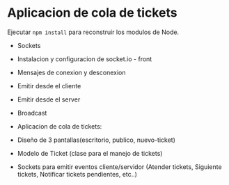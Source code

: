 # Aplicacion de cola de tickets

Ejecutar ```npm install``` para reconstruir los modulos de Node.

- Sockets
 - Instalacion y configuracion de socket.io - front
 - Mensajes de conexion y desconexion
 - Emitir desde el cliente
 - Emitir desde el server
 - Broadcast

- Aplicacion de cola de tickets:
 - Diseño de 3 pantallas(escritorio, publico, nuevo-ticket)
 - Modelo de Ticket (clase para el manejo de tickets)
 - Sockets para emitir eventos cliente/servidor (Atender tickets, Siguiente tickets, Notificar tickets pendientes, etc..)